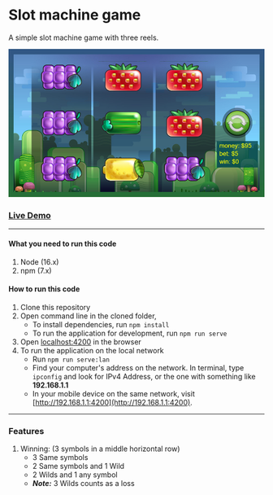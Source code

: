 # Slot machine game
A simple slot machine game with three reels.

![Slots](./examples/Screenshot_2021-07-27-233210.jpg "Slots")

### [Live Demo](https://pixi-slot-game.herokuapp.com/ "Slot game")

---

#### What you need to run this code
1. Node (16.x)
2. npm (7.x)

#### How to run this code
1. Clone this repository
2. Open command line in the cloned folder,
   - To install dependencies, run ```npm install```
   - To run the application for development, run ```npm run serve```
3. Open [localhost:4200](http://localhost:4200/) in the browser
4. To run the application on the local network
   - Run ```npm run serve:lan```
   - Find your computer's address on the network. In terminal, type ```ipconfig``` and look for IPv4 Address, or the one with something like **192.168.1.1**
   - In your mobile device on the same network, visit [http://192.168.1.1:4200](http://192.168.1.1:4200).
   
---

### Features
1. Winning: (3 symbols in a middle horizontal row)
   - 3 Same symbols
   - 2 Same symbols and 1 Wild
   - 2 Wilds and 1 any symbol
   - _**Note:**_ 3 Wilds counts as a loss
